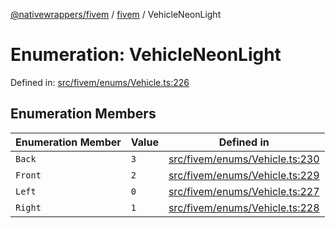 [@nativewrappers/fivem](../../README.md) / [fivem](../README.md) / VehicleNeonLight

# Enumeration: VehicleNeonLight

Defined in: [src/fivem/enums/Vehicle.ts:226](https://github.com/nativewrappers/nativewrappers/blob/84be26c83fecd998aefe2c41198ac733aa3abad7/src/fivem/enums/Vehicle.ts#L226)

## Enumeration Members

| Enumeration Member | Value | Defined in |
| ------ | ------ | ------ |
| <a id="back"></a> `Back` | `3` | [src/fivem/enums/Vehicle.ts:230](https://github.com/nativewrappers/nativewrappers/blob/84be26c83fecd998aefe2c41198ac733aa3abad7/src/fivem/enums/Vehicle.ts#L230) |
| <a id="front"></a> `Front` | `2` | [src/fivem/enums/Vehicle.ts:229](https://github.com/nativewrappers/nativewrappers/blob/84be26c83fecd998aefe2c41198ac733aa3abad7/src/fivem/enums/Vehicle.ts#L229) |
| <a id="left"></a> `Left` | `0` | [src/fivem/enums/Vehicle.ts:227](https://github.com/nativewrappers/nativewrappers/blob/84be26c83fecd998aefe2c41198ac733aa3abad7/src/fivem/enums/Vehicle.ts#L227) |
| <a id="right"></a> `Right` | `1` | [src/fivem/enums/Vehicle.ts:228](https://github.com/nativewrappers/nativewrappers/blob/84be26c83fecd998aefe2c41198ac733aa3abad7/src/fivem/enums/Vehicle.ts#L228) |
